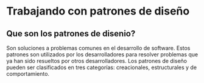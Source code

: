 # Trabajando con patrones de diseño

## Que son los patrones de disenio?
 Son soluciones a problemas comunes en el desarrollo de software. Estos patrones son utilizados por los desarrolladores para resolver problemas que ya han sido resueltos por otros desarrolladores. Los patrones de diseño pueden ser clasificados en tres categorías: creacionales, estructurales y de comportamiento.